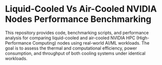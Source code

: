 # Liquid-Cooled Vs Air-Cooled NVIDIA Nodes Performance Benchmarking 
This repository provides code, benchmarking scripts, and performance analysis for comparing liquid-cooled and air-cooled NVIDIA HPC (High-Performance Computing) nodes using real-world AI/ML workloads. The goal is to assess the thermal and computational efficiency, power consumption, and throughput of both cooling systems under identical workloads.
